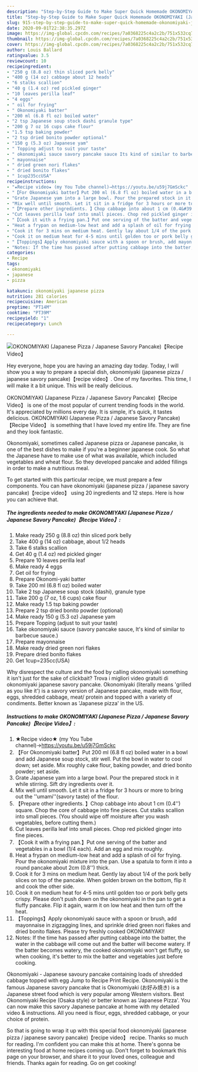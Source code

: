```yaml
---
description: "Step-by-Step Guide to Make Super Quick Homemade OKONOMIYAKI (Japanese Pizza / Japanese Savory Pancake)【Recipe Video】"
title: "Step-by-Step Guide to Make Super Quick Homemade OKONOMIYAKI (Japanese Pizza / Japanese Savory Pancake)【Recipe Video】"
slug: 915-step-by-step-guide-to-make-super-quick-homemade-okonomiyaki-japanese-pizza-japanese-savory-pancakerecipe-video
date: 2020-09-01T22:38:35.297Z
image: https://img-global.cpcdn.com/recipes/7a0368225c4a2c2b/751x532cq70/okonomiyaki-japanese-pizza-japanese-savory-pancakerecipe-video-recipe-main-photo.jpg
thumbnail: https://img-global.cpcdn.com/recipes/7a0368225c4a2c2b/751x532cq70/okonomiyaki-japanese-pizza-japanese-savory-pancakerecipe-video-recipe-main-photo.jpg
cover: https://img-global.cpcdn.com/recipes/7a0368225c4a2c2b/751x532cq70/okonomiyaki-japanese-pizza-japanese-savory-pancakerecipe-video-recipe-main-photo.jpg
author: Louis Ballard
ratingvalue: 3.5
reviewcount: 10
recipeingredient:
- "250 g (8.8 oz) thin sliced pork belly"
- "400 g (14 oz) cabbage about 12 heads"
- "6 stalks scallion"
- "40 g (1.4 oz) red pickled ginger"
- "10 leaves perilla leaf"
- "4 eggs"
- " oil for frying"
- " Okonomiyaki batter"
- "200 ml (6.8 fl oz) boiled water"
- "2 tsp Japanese soup stock dashi granule type"
- "200 g 7 oz 16 cups cake flour"
- "1.5 tsp baking powder"
- "2 tsp dried bonito powder optional"
- "150 g (5.3 oz) Japanese yam"
- " Topping adjust to suit your taste"
- " okonomiyaki sauce savory pancake sauce Its kind of similar to barbecue sauce"
- " mayonnaise"
- " dried green nori flakes"
- " dried bonito flakes"
- " 1cup235ccUSA"
recipeinstructions:
- "★Recipe video★ (my You Tube channel)→https://youtu.be/u59j7GmSckc"
- "【For Okonomiyaki batter】Put 200 ml (6.8 fl oz) boiled water in a bowl and add Japanese soup stock, stir well. Put the bowl in water to cool down; set aside. Mix roughly cake flour, baking powder, and dried bonito powder; set aside."
- "Grate Japanese yam into a large bowl. Pour the prepared stock in it while stirring. Sift dry ingredients over it."
- "Mix well until smooth. Let it sit in a fridge for 3 hours or more to bring out the &#39;&#39;umami&#39;&#39;(savory taste) of the flour."
- "【Prepare other ingredients. 】Chop cabbage into about 1 cm (0.4&#39;&#39;) square. Chop the core of cabbage into fine pieces. Cut stalks scallion into small pieces. (You should wipe off moisture after you wash vegetables, before cutting them.)"
- "Cut leaves perilla leaf into small pieces. Chop red pickled ginger into fine pieces."
- "【Cook it with a frying pan.】Put one serving of the batter and vegetables in a bowl (1/4 each). Add an egg and mix roughly."
- "Heat a frypan on medium-low heat and add a splash of oil for frying. Pour the okonomiyaki mixture into the pan. Use a spatula to form it into a round pancake about 2cm (0.8&#39;&#39;) thick."
- "Cook it for 3 mins on medium heat. Gently lay about 1/4 of the pork belly slices on top of the pancake. When golden brown on the bottom, flip it and cook the other side."
- "Cook it on medium heat for 4-5 mins until golden too or pork belly gets crispy. Please don&#39;t push down on the okonomiyaki in the pan to get a fluffy pancake. Flip it again, warm it on low heat and then turn off the heat."
- "【Toppings】Apply okonomiyaki sauce with a spoon or brush, add mayonnaise in zigzagging lines, and sprinkle dried green nori flakes and dried bonito flakes. Please try freshly cooked OKONOMIYAKI!"
- "Notes: If the time has passed after putting cabbage into the batter, the water in the cabbage will come out and the batter will become watery. If the batter becomes watery, the cooked okonomiyaki won&#39;t get fluffy, so when cooking, it&#39;s better to mix the batter and vegetables just before cooking."
categories:
- Recipe
tags:
- okonomiyaki
- japanese
- pizza

katakunci: okonomiyaki japanese pizza 
nutrition: 281 calories
recipecuisine: American
preptime: "PT14M"
cooktime: "PT39M"
recipeyield: "1"
recipecategory: Lunch

---
```



![OKONOMIYAKI (Japanese Pizza / Japanese Savory Pancake)【Recipe Video】](https://img-global.cpcdn.com/recipes/7a0368225c4a2c2b/751x532cq70/okonomiyaki-japanese-pizza-japanese-savory-pancakerecipe-video-recipe-main-photo.jpg)

Hey everyone, hope you are having an amazing day today. Today, I will show you a way to prepare a special dish, okonomiyaki (japanese pizza / japanese savory pancake)【recipe video】. One of my favorites. This time, I will make it a bit unique. This will be really delicious.

OKONOMIYAKI (Japanese Pizza / Japanese Savory Pancake)【Recipe Video】 is one of the most popular of current trending foods in the world. It's appreciated by millions every day. It is simple, it's quick, it tastes delicious. OKONOMIYAKI (Japanese Pizza / Japanese Savory Pancake)【Recipe Video】 is something that I have loved my entire life. They are fine and they look fantastic.

Okonomiyaki, sometimes called Japanese pizza or Japanese pancake, is one of the best dishes to make if you&#39;re a beginner japanese cook. So what the Japanese have to make use of what was available, which included vegetables and wheat flour. So they developed pancake and added fillings in order to make a nutritious meal.


To get started with this particular recipe, we must prepare a few components. You can have okonomiyaki (japanese pizza / japanese savory pancake)【recipe video】 using 20 ingredients and 12 steps. Here is how you can achieve that.

<!--inarticleads1-->

##### The ingredients needed to make OKONOMIYAKI (Japanese Pizza / Japanese Savory Pancake)【Recipe Video】:

1. Make ready 250 g (8.8 oz) thin sliced pork belly
1. Take 400 g (14 oz) cabbage, about 1/2 heads
1. Take 6 stalks scallion
1. Get 40 g (1.4 oz) red pickled ginger
1. Prepare 10 leaves perilla leaf
1. Make ready 4 eggs
1. Get  oil for frying
1. Prepare  Okonomi-yaki batter
1. Take 200 ml (6.8 fl oz) boiled water
1. Take 2 tsp Japanese soup stock (dashi), granule type
1. Take 200 g (7 oz, 1.6 cups) cake flour
1. Make ready 1.5 tsp baking powder
1. Prepare 2 tsp dried bonito powder (optional)
1. Make ready 150 g (5.3 oz) Japanese yam
1. Prepare  Topping (adjust to suit your taste)
1. Take  okonomiyaki sauce (savory pancake sauce, It&#39;s kind of similar to barbecue sauce.)
1. Prepare  mayonnaise
1. Make ready  dried green nori flakes
1. Prepare  dried bonito flakes
1. Get  1cup=235cc(USA)


Why disrespect the culture and the food by calling okonomiyaki something it isn&#39;t just for the sake of clickbait? Trova i migliori video gratuiti di okonomiyaki japanese savory pancake. Okonomiyaki (literally means &#39;grilled as you like it&#39;) is a savory version of Japanese pancake, made with flour, eggs, shredded cabbage, meat/ protein and topped with a variety of condiments. Better known as &#39;Japanese pizza&#39; in the US. 

<!--inarticleads2-->

##### Instructions to make OKONOMIYAKI (Japanese Pizza / Japanese Savory Pancake)【Recipe Video】:

1. ★Recipe video★ (my You Tube channel)→https://youtu.be/u59j7GmSckc
1. 【For Okonomiyaki batter】Put 200 ml (6.8 fl oz) boiled water in a bowl and add Japanese soup stock, stir well. Put the bowl in water to cool down; set aside. Mix roughly cake flour, baking powder, and dried bonito powder; set aside.
1. Grate Japanese yam into a large bowl. Pour the prepared stock in it while stirring. Sift dry ingredients over it.
1. Mix well until smooth. Let it sit in a fridge for 3 hours or more to bring out the &#39;&#39;umami&#39;&#39;(savory taste) of the flour.
1. 【Prepare other ingredients. 】Chop cabbage into about 1 cm (0.4&#39;&#39;) square. Chop the core of cabbage into fine pieces. Cut stalks scallion into small pieces. (You should wipe off moisture after you wash vegetables, before cutting them.)
1. Cut leaves perilla leaf into small pieces. Chop red pickled ginger into fine pieces.
1. 【Cook it with a frying pan.】Put one serving of the batter and vegetables in a bowl (1/4 each). Add an egg and mix roughly.
1. Heat a frypan on medium-low heat and add a splash of oil for frying. Pour the okonomiyaki mixture into the pan. Use a spatula to form it into a round pancake about 2cm (0.8&#39;&#39;) thick.
1. Cook it for 3 mins on medium heat. Gently lay about 1/4 of the pork belly slices on top of the pancake. When golden brown on the bottom, flip it and cook the other side.
1. Cook it on medium heat for 4-5 mins until golden too or pork belly gets crispy. Please don&#39;t push down on the okonomiyaki in the pan to get a fluffy pancake. Flip it again, warm it on low heat and then turn off the heat.
1. 【Toppings】Apply okonomiyaki sauce with a spoon or brush, add mayonnaise in zigzagging lines, and sprinkle dried green nori flakes and dried bonito flakes. Please try freshly cooked OKONOMIYAKI!
1. Notes: If the time has passed after putting cabbage into the batter, the water in the cabbage will come out and the batter will become watery. If the batter becomes watery, the cooked okonomiyaki won&#39;t get fluffy, so when cooking, it&#39;s better to mix the batter and vegetables just before cooking.


Okonomiyaki - Japanese savoury pancake containing loads of shredded cabbage topped with egg Jump to Recipe Print Recipe. Okonomiyaki is the famous Japanese savory pancake that is Okonomiyaki (お好み焼き) is a Japanese street food which is very popular among Western visitors. Best Okonomiyaki Recipe (Osaka style) or better known as &#39;Japanese Pizza&#39;. You can now make this savory Japanese pancake at home with my detailed video &amp; instructions. All you need is flour, eggs, shredded cabbage, or your choice of protein. 

So that is going to wrap it up with this special food okonomiyaki (japanese pizza / japanese savory pancake)【recipe video】 recipe. Thanks so much for reading. I'm confident you can make this at home. There's gonna be interesting food at home recipes coming up. Don't forget to bookmark this page on your browser, and share it to your loved ones, colleague and friends. Thanks again for reading. Go on get cooking!
